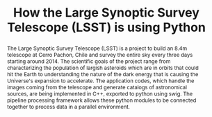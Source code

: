 ---
title: How the Large Synoptic Survey Telescope (LSST) is using Python
abstract: |
  The Large Synoptic Survey Telescope (LSST) is a project to build an 8.4m
  telescope at Cerro Pachon, Chile and survey the entire sky every
  three days starting around 2014.
  The scientific goals of the project range from characterizing the
  population of largish asteroids which are in orbits that could hit the
  Earth to understanding the nature of the dark energy that is causing
  the Universe's expansion to accelerate.
  The application codes, which handle the images coming from the
  telescope and generate catalogs of astronomical sources, are being
  implemented in C++, exported to python using swig.  The pipeline
  processing framework allows these python modules to be
  connected together to process data in a parallel environment.
---